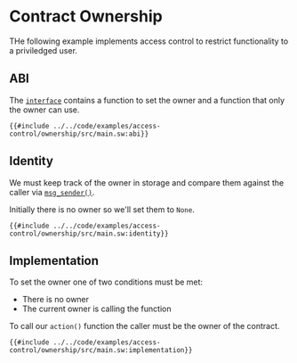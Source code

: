 # Contract Ownership

THe following example implements access control to restrict functionality to a priviledged user.

 ## ABI

The [`interface`](../language/program-types/contract.md) contains a function to set the owner and a function that only the owner can use.

```sway
{{#include ../../code/examples/access-control/ownership/src/main.sw:abi}}
```

## Identity

We must keep track of the owner in storage and compare them against the caller via [`msg_sender()`](../operations/call-data/msg-sender.md).

Initially there is no owner so we'll set them to `None`.

```sway
{{#include ../../code/examples/access-control/ownership/src/main.sw:identity}}
```

## Implementation

To set the owner one of two conditions must be met:

- There is no owner
- The current owner is calling the function

To call our `action()` function the caller must be the owner of the contract.

```sway
{{#include ../../code/examples/access-control/ownership/src/main.sw:implementation}}
```
